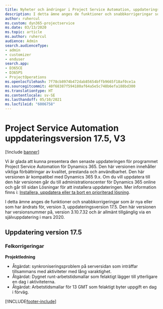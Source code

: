 ```yaml
---
title: Nyheter och ändringar i Project Service Automation, uppdateringsversion 17.5, snabbkorrigering, version 3
description: I detta ämne anges de funktioner och snabbkorrigeringar som finns tillgängliga i Project Service Automation, uppdateringsversion 17.5, version 3.
author: ruhercul
ms.custom: dyn365-projectservice
ms.date: 03/13/2020
ms.topic: article
ms.author: ruhercul
audience: Admin
search.audienceType:
- admin
- customizer
- enduser
search.app:
- D365CE
- D365PS
- ProjectOperations
ms.openlocfilehash: 7f78cb8974b472dab85654bffb9665f18af0ce1a
ms.sourcegitcommit: 40f68387f594180af64a5e5c748b6efa188bd300
ms.translationtype: HT
ms.contentlocale: sv-SE
ms.lasthandoff: 05/10/2021
ms.locfileid: "6006758"
---
```

# <a name="project-service-automation-update-release-175-v3"></a>Project Service Automation uppdateringsversion 17.5, V3

[!include [banner](../includes/psa-now-project-operations.md)]

Vi är glada att kunna presentera den senaste uppdateringen för programmet Project Service Automation för Dynamics 365. Den här versionen innehåller viktiga förbättringar av kvalitet, prestanda och användbarhet.  Den här versionen är kompatibel med Dynamics 365 9.x. Om du vill uppdatera till den här versionen går du till administrationscenter för Dynamics 365 online och går till sidan Lösningar för att installera uppdateringen. Mer information finns i: [Installera, uppdatera eller ta bort en prioriterad lösning](/power-platform/admin/install-remove-preferred-solution).

I detta ämne anges de funktioner och snabbkorrigeringar som är nya eller som har ändrats för, version 3, uppdateringsversion 17.5. Den här versionen har versionsnummer på, version 3.10.7.32 och är allmänt tillgänglig via en självuppdatering i mars 2020.


## <a name="update-release-175"></a>Uppdatering version 17.5

### <a name="bug-fixes"></a>Felkorrigeringar


**Projektledning**

- Åtgärdat: synkroniseringsproblem på serversidan som inträffar tillsammans med aktiviteter med lång varaktighet.
- Åtgärdat: Dygnet runt-arbetstidsmallar som felaktigt lägger till ytterligare en dag i aktiviteterna.
- Åtgärdat: Arbetstidsmallar för 13 GMT som felaktigt byter uppgift en dag i förväg.



[!INCLUDE[footer-include](../includes/footer-banner.md)]